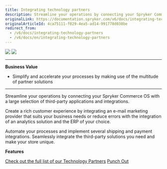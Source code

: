 ```yaml
---
title: Integrating technology partners
description: Streamline your operations by connecting your Spryker Commerce OS with a large selection of third-party applications and integrations.
originalLink: https://documentation.spryker.com/v6/docs/integrating-technology-partners
originalArticleId: 4ca75111-f029-4ea5-ad14-991778d038be
redirect_from:
  - /v6/docs/integrating-technology-partners
  - /v6/docs/en/integrating-technology-partners
---
```


<div class='feature-text'>
    <div class='feature-images'>
    <img class="light-mode" src="https://spryker.s3.eu-central-1.amazonaws.com/docs/Document+360/Capabilities+icons/light/Technology+Partner+Integrations.svg"/>
    <img class="dark-mode" src="https://spryker.s3.eu-central-1.amazonaws.com/docs/Document+360/Capabilities+icons/dark/integration.svg"/>
    </div>
    <div class="feature-text-wrap">

***
**Business Value**
* Simplify and accelerate your processes by making use of the multitude of partner solutions
***

Streamline your operations by connecting your Spryker Commerce OS with a large selection of third-party applications and integrations.

Create a rich customer experience by integrating an e-mail marketing provider that suits your business needs or reduce errors with the integration of an analytics solution and the ERP of your choice.

Automate your processes and implement several shipping and payment integrations. Seamlessly integrate the third-party solutions you need and make your store unique.
</div>
</div>

**Features**
<div>
<a class="feature-link" href="docs\scos\dev\technology-partners\202009.0\technology-partner-integration.md">Check out the full list of our Technology Partners</a>
<a class="feature-link" href="https://documentation.spryker.com/docs/punchout-201907">Punch Out</a>
</div>
<!--
<map id="map1">
        <area shape="rectangle" coords="3,2,222,106" dragDirection="0" href="https://documentation.spryker.com/industry_partners/performance/akeneo/akeneo.htm" />
        <area shape="rectangle" coords="224,1,477,105" dragDirection="0" href="http://documentation.spryker.com/industry_partners/hosting/metaways.htm" />
        <area shape="rectangle" coords="479,2,711,105" dragDirection="0" href="https://documentation.spryker.com/industry_partners/performance/datavirtuality.htm" />
        <area shape="rectangle" coords="2,107,229,197" dragDirection="0" href="http://documentation.spryker.com/industry_partners/payment/klarna/klarna.htm" />
        <area shape="rectangle" coords="230,106,479,196" dragDirection="0" href="https://documentation.spryker.com/industry_partners/performance/styla.htm" />
        <area shape="rectangle" coords="480,107,713,197" dragDirection="0" href="http://documentation.spryker.com/industry_partners/payment/ratepay/ratepay.htm" />
        <area shape="rectangle" coords="1,199,230,308" dragDirection="0" href="http://documentation.spryker.com/industry_partners/payment/computop/computop.htm" />
        <area shape="rectangle" coords="231,196,480,306" dragDirection="0" href="http://documentation.spryker.com/industry_partners/hosting/continum.htm" />
        <area shape="rectangle" coords="481,198,712,308" dragDirection="0" href="http://documentation.spryker.com/industry_partners/hosting/claranet.htm" />
        <area shape="rectangle" coords="1,310,232,407" dragDirection="0" href="https://documentation.spryker.com/industry_partners/payment/afterpay/afterpay.htm" />
        <area shape="rectangle" coords="234,307,482,408" dragDirection="0" href="https://documentation.spryker.com/industry_partners/performance/econda/econda.htm" />
        <area shape="rectangle" coords="483,309,710,406" dragDirection="0" href="https://documentation.spryker.com/industry_partners/performance/factfinder/factfinder.htm" />
        <area shape="rectangle" coords="1,408,235,501" dragDirection="0" href="https://documentation.spryker.com/industry_partners/payment/payone/payone-v1-1.htm" />
        <area shape="rectangle" coords="237,408,484,502" dragDirection="0" href="https://documentation.spryker.com/industry_partners/performance/mindlab.htm" />
        <area shape="rectangle" coords="483,407,710,503" dragDirection="0" href="https://documentation.spryker.com/industry_partners/performance/channelpilot.htm" />
        <area shape="rectangle" coords="2,500,236,611" dragDirection="0" href="http://documentation.spryker.com/industry_partners/payment/arvato/arvato.htm" />
        <area shape="rectangle" coords="236,502,483,612" dragDirection="0" href="http://documentation.spryker.com/industry_partners/payment/billpay/billpay.htm" />
        <area shape="rectangle" coords="484,503,712,612" dragDirection="0" href="https://documentation.spryker.com/industry_partners/performance/minubo.htm" />
        <area shape="rectangle" coords="3,612,238,721" dragDirection="0" href="http://documentation.spryker.com/industry_partners/payment/heidelpay/heidelpay.htm" />
        <area shape="rectangle" coords="238,611,483,720" dragDirection="0" href="https://documentation.spryker.com/industry_partners/performance/nitrobox.htm" />
        <area shape="rectangle" coords="484,611,711,721" dragDirection="0" href="http://documentation.spryker.com/industry_partners/payment/amazonpay/amazon-pay.htm" />
        <area shape="rectangle" coords="1,720,241,808" dragDirection="0" href="http://documentation.spryker.com/industry_partners/payment/payolution/payolution.htm" />
        <area shape="rectangle" coords="241,723,486,810" dragDirection="0" href="http://documentation.spryker.com/industry_partners/hosting/root360.htm" />
        <area shape="rectangle" coords="486,723,712,807" dragDirection="0" href="http://documentation.spryker.com/industry_partners/payment/braintree/braintree.htm" />
    </map>
-->
<!-- ../../Resources/Images/IP Integrations.png" usemap="#map1 -->
